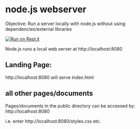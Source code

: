 # node.js webserver

Objective: Run a server locally with node.js without using dependencies/external libraries

[![Run on Repl.it](https://repl.it/badge/github/thorinaboenke/webserver)](https://repl.it/github/thorinaboenke/webserver)

Node.js runs a local web server at http://localhost:8080

## Landing Page:

http://localhost:8080
will serve index.html

## all other pages/documents

Pages/documents in the public directory can be accessed by:
http://localhost:8080<documentname>

i.e. enter http://localhost:8080/styles.css etc.
